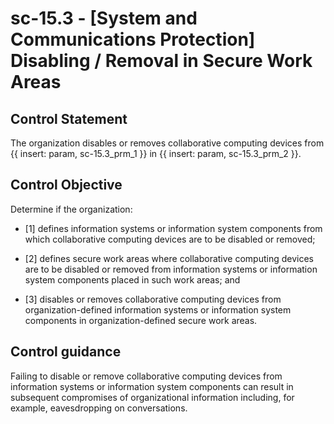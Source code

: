 # sc-15.3 - \[System and Communications Protection\] Disabling / Removal in Secure Work Areas

## Control Statement

The organization disables or removes collaborative computing devices from {{ insert: param, sc-15.3_prm_1 }} in {{ insert: param, sc-15.3_prm_2 }}.

## Control Objective

Determine if the organization:

- \[1\] defines information systems or information system components from which collaborative computing devices are to be disabled or removed;

- \[2\] defines secure work areas where collaborative computing devices are to be disabled or removed from information systems or information system components placed in such work areas; and

- \[3\] disables or removes collaborative computing devices from organization-defined information systems or information system components in organization-defined secure work areas.

## Control guidance

Failing to disable or remove collaborative computing devices from information systems or information system components can result in subsequent compromises of organizational information including, for example, eavesdropping on conversations.
